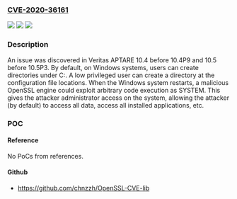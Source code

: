 ### [CVE-2020-36161](https://cve.mitre.org/cgi-bin/cvename.cgi?name=CVE-2020-36161)
![](https://img.shields.io/static/v1?label=Product&message=n%2Fa&color=blue)
![](https://img.shields.io/static/v1?label=Version&message=n%2Fa&color=blue)
![](https://img.shields.io/static/v1?label=Vulnerability&message=n%2Fa&color=brighgreen)

### Description

An issue was discovered in Veritas APTARE 10.4 before 10.4P9 and 10.5 before 10.5P3. By default, on Windows systems, users can create directories under C:\. A low privileged user can create a directory at the configuration file locations. When the Windows system restarts, a malicious OpenSSL engine could exploit arbitrary code execution as SYSTEM. This gives the attacker administrator access on the system, allowing the attacker (by default) to access all data, access all installed applications, etc.

### POC

#### Reference
No PoCs from references.

#### Github
- https://github.com/chnzzh/OpenSSL-CVE-lib

